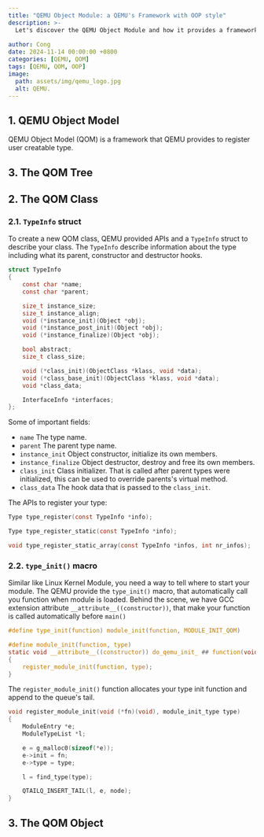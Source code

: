 ```yaml
---
title: "QEMU Object Module: a QEMU's Framework with OOP style"
description: >-
  Let's discover the QEMU Object Module and how it provides a framework for registering user creatable types using an OOP approach.
  
author: Cong
date: 2024-11-14 00:00:00 +0800
categories: [QEMU, QOM]
tags: [QEMU, QOM, OOP]
image:
  path: assets/img/qemu_logo.jpg
  alt: QEMU.
---
```


## 1. QEMU Object Model

QEMU Object Model (QOM) is a framework that QEMU provides to register user creatable type.

## 3. The QOM Tree

## 2. The QOM Class

### 2.1. `TypeInfo` struct

To create a new QOM class, QEMU provided APIs and a `TypeInfo` struct to describe your class. The `TypeInfo` describe information about the type including what its parent, constructor and destructor hooks.

```c
struct TypeInfo
{
    const char *name;
    const char *parent;

    size_t instance_size;
    size_t instance_align;
    void (*instance_init)(Object *obj);
    void (*instance_post_init)(Object *obj);
    void (*instance_finalize)(Object *obj);

    bool abstract;
    size_t class_size;

    void (*class_init)(ObjectClass *klass, void *data);
    void (*class_base_init)(ObjectClass *klass, void *data);
    void *class_data;

    InterfaceInfo *interfaces;
};
```

Some of important fields:

- `name` The type name.
- `parent` The parent type name.
- `instance_init` Object constructor, initialize its own members.
- `instance_finalize` Object destructor, destroy and free its own members.
- `class_init` Class initializer. That is called after parent types were initialized, this can be used to override parents's virtual method.
- `class_data` The hook data that is passed to the `class_init`.

The APIs to register your type:

```c
Type type_register(const TypeInfo *info);

Type type_register_static(const TypeInfo *info);

void type_register_static_array(const TypeInfo *infos, int nr_infos);
```

### 2.2. `type_init()` macro

Similar like Linux Kernel Module, you need a way to tell where to start your module. The QEMU provide the `type_init()` macro, that automatically call you function when module is loaded. Behind the scene, we have GCC extension attribute `__attribute__((constructor))`, that make your function is called automatically before `main()`

```c
#define type_init(function) module_init(function, MODULE_INIT_QOM)

#define module_init(function, type)                                         \
static void __attribute__((constructor)) do_qemu_init_ ## function(void)    \
{                                                                           \
    register_module_init(function, type);                                   \
}
```

The `register_module_init()` function allocates your type init function and append to the queue's tail.

```c
void register_module_init(void (*fn)(void), module_init_type type)
{
    ModuleEntry *e;
    ModuleTypeList *l;

    e = g_malloc0(sizeof(*e));
    e->init = fn;
    e->type = type;

    l = find_type(type);

    QTAILQ_INSERT_TAIL(l, e, node);
}
```

## 3. The QOM Object

